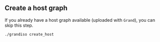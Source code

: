 ## Create a host graph

If you already have a host graph available (uploaded with `Grand`), you can skip this step.

```shell
./grandiso create_host
```
